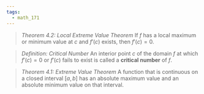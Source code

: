 ```yaml
---
tags:
  - math_171
---
```


> *Theorem 4.2: Local Extreme Value Theorem*
> If $f$ has a local maximum or minimum value at $c$ and $f'(c)$ exists, then $f'(c) = 0$.

> *Definition: Critical Number*
> An interior point $c$ of the domain $f$ at which $f'(c) = 0$ or $f'(c)$ fails to exist is called a **critical number** of $f$.

> *Theorem 4.1: Extreme Value Theorem*
> A function that is continuous on a closed interval $[a, b]$ has an absolute maximum value and an absolute minimum value on that interval.